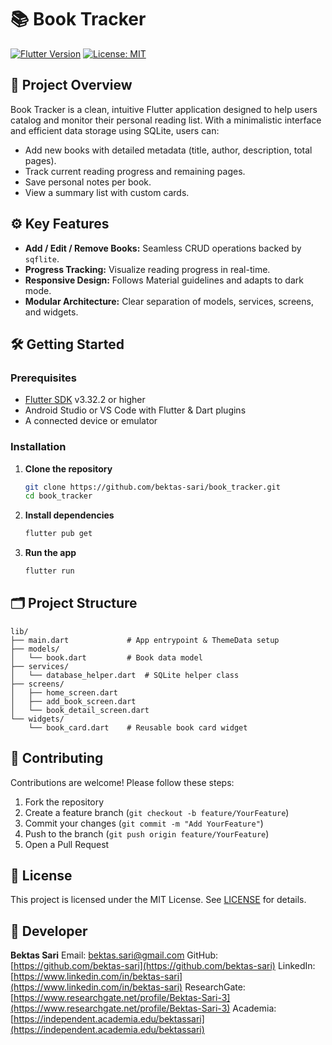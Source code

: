 # 📚 Book Tracker

[![Flutter Version](https://img.shields.io/badge/Flutter-v3.32.2-blue?logo=flutter\&logoColor=white)](https://flutter.dev)
[![License: MIT](https://img.shields.io/badge/License-MIT-yellow.svg)](LICENSE)

## 🎯 Project Overview

Book Tracker is a clean, intuitive Flutter application designed to help users catalog and monitor their personal reading list. With a minimalistic interface and efficient data storage using SQLite, users can:

* Add new books with detailed metadata (title, author, description, total pages).
* Track current reading progress and remaining pages.
* Save personal notes per book.
* View a summary list with custom cards.

## ⚙️ Key Features

* **Add / Edit / Remove Books:** Seamless CRUD operations backed by `sqflite`.
* **Progress Tracking:** Visualize reading progress in real-time.
* **Responsive Design:** Follows Material guidelines and adapts to dark mode.
* **Modular Architecture:** Clear separation of models, services, screens, and widgets.

## 🛠️ Getting Started

### Prerequisites

* [Flutter SDK](https://flutter.dev/docs/get-started/install) v3.32.2 or higher
* Android Studio or VS Code with Flutter & Dart plugins
* A connected device or emulator

### Installation

1. **Clone the repository**

   ```bash
   git clone https://github.com/bektas-sari/book_tracker.git
   cd book_tracker
   ```
2. **Install dependencies**

   ```bash
   flutter pub get
   ```
3. **Run the app**

   ```bash
   flutter run
   ```

## 🗂️ Project Structure

```
lib/
├── main.dart             # App entrypoint & ThemeData setup
├── models/
│   └── book.dart         # Book data model
├── services/
│   └── database_helper.dart  # SQLite helper class
├── screens/
│   ├── home_screen.dart
│   ├── add_book_screen.dart
│   └── book_detail_screen.dart
└── widgets/
    └── book_card.dart    # Reusable book card widget
```

## 🤝 Contributing

Contributions are welcome! Please follow these steps:

1. Fork the repository
2. Create a feature branch (`git checkout -b feature/YourFeature`)
3. Commit your changes (`git commit -m "Add YourFeature"`)
4. Push to the branch (`git push origin feature/YourFeature`)
5. Open a Pull Request

## 📄 License

This project is licensed under the MIT License. See [LICENSE](LICENSE) for details.

## 👤 Developer

**Bektas Sari**
Email: [bektas.sari@gmail.com](mailto:bektas.sari@gmail.com)
GitHub: [https://github.com/bektas-sari](https://github.com/bektas-sari)
LinkedIn: [https://www.linkedin.com/in/bektas-sari](https://www.linkedin.com/in/bektas-sari)
ResearchGate: [https://www.researchgate.net/profile/Bektas-Sari-3](https://www.researchgate.net/profile/Bektas-Sari-3)
Academia: [https://independent.academia.edu/bektassari](https://independent.academia.edu/bektassari)
